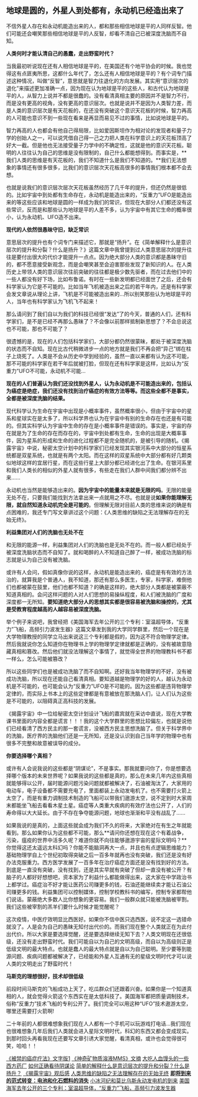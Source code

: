 ## 地球是圆的，外星人到处都有，永动机已经造出来了

不信外星人存在和永动机能造出来的人，都和那些相信地球是平的人同样反智。他们可能还会嘲笑那些相信地球是平的人反智，却看不清自己已被深度洗脑而不自知。


**人类何时才能认清自己的愚蠢，走出野蛮时代？**


当我最初听说现在还有人相信地球是平的，在美国还有个地平协会的时候。我也觉得这有点匪夷所思，这都什么年代了，怎么还有人相信地球是平的？有个词专门描述这种情况，叫做“反智”，意思就是智力往退化的方向发展。其实用“意识层次的退化”来描述更加准确一点，因为现在认为地球是平的这些人，和古代认为地球是平的人，从智力上说并不都是很蠢的。没有看清真相主要的原因并不是智力不行，而是没有更高的视角，没有更高的意识层次。也就是说并不是因为人类智力差，而是人类的意识层次是有天花板的，在还没有突破这个意识天花板的时候，智力再高的人可能也意识不到一些现在看来是再显而易见不过的事情，比如说地球是平的。


智力再高的人也都会有他自己得局限，比如爱因斯坦作为相对论的发现者和量子力学的创始人之一，可以说凭借自己得一己之力把人类在科学意识上的天花板顶高了好大一截。但是他也无法接受量子力学中的不确定性，这就是他的意识天花板。聪明的人往往认为自己的思维是没有限制的，自己什么都能想得到。而事实是，**我们人类的思维是有天花板的，我们不知道什么是我们不知道的。**我们无法想象的事情还有很多很多，比我们的意识层次天花板高很多的事情我们根本都不会去想。


也就是说我们的意识层次层次天花板虽然经历了几千年的提升，但还仍然是很低的。比如宇宙中到处都有生命存在，永动机是能造出来的，“反重力”UFO是能造出来的等这些应该和地球是圆的一样成为我们的常识，但现在大部分人们都还没有这些常识，反而是和那些认为地球是平的人差不多，认为宇宙中有其它生命的概率很小，认为永动机、UFO造不出来。

**现代的人依然很愚昧守旧，缺乏常识**


意思层次的提升也有个词专门来描述它，那就是“扬升”。在《简单解释什么是意识层次的提升和分裂？什么是扬升？》这篇文章中我曾提到过人类意思层次的提升往往是要付出很大的代价才能提升一点点。因为绝大部分人类的意识都是愚昧守旧的，都不愿意接受新观念，而是会嘲笑甚至会迫害那些发现了新知识的人。在人类历史上带领人类的意识层次往前突破的往往都是极少数先驱者，而在过去他们中的一些人都没有好下场，比如布鲁诺。有时在一些新发明都已经面世了之后，还会有科学家认为它是不可能的。比如当年飞机被造出来之后的若干年内，还是有科学家会发文章说从理论上讲，飞机是不可能被造出来的...所以别笑那些认为地球是平的人，当年也有科学家认为飞机飞不起来！


那么请问到了我们自以为我们的科技已经很“发达”了的今天，普通的人们，还有科学家们，是不是已经不再那么愚昧了？不会像以前那样抵制新思想了？不会总说这也不可能，那也不可能了？


很遗憾的是，现在的人们包括科学家们，大部分都仍然很蒙昧，都处于被深度洗脑的状态而不自知。现在比古代稍微进步一点的地方就是我们不再会把“异己”绑在柱子上烧死了。人类是不会从历史中学到经验的，虽然一直以来都有认为这不可能，那不可能的科学家在若干年后就被打脸，但现在还有科学家是这样，比如认为“反重力”UFO不可能，永动机不可能...


**现在的人们普遍认为我们还没找到外星人，认为永动机是不可能造出来的，包括认为癌症是绝症，我们还没有找到治疗癌症的有效方法等等。而这些全都不是事实，全都是被深度洗脑的结果。**


现代科学认为生命在宇宙中出现是小概率事件，虽然概率很小，但由于宇宙中的星系和星球实在是太多了，所以科学界也认为在宇宙中有别的生命存在也还是有可能的。但其实科学认为宇宙中生命的存在是小概率事件是错误的。事实是，宇宙的存在就是为了生命的存在而存在的，宇宙中到处都有生命，生命的出现是大概率事件，因为星系的形成和生命的进化过程都不是完全随机的，是被引导的随机。《揭露宇宙》中说，秘密太空计划中的科学家们已经发现其实银河系中大部分的恒星系统都是双星系统，也就是有两个太阳。而在这样的双星系统中大部分都有好几颗类似地球这样的宜居行星，而在这些行星上大部分都已经进化出了生命。在银河系里和我们人类长的相似的外星人就有很多，有些走在我们人群中间我们都分辨不出来......


永动机也当然是能够造出来的。**因为宇宙中的能量本来就是无限的吗**。无限的能量无处不在，只要我们能找到方法拿出来一点就用之不尽。也就是说**如果你能理解无限，就自然知道永动机完全是可能的**。但理解无限对目前人类的思维来说的确是有点困难的，我还专门写文章讲过这个问题：《人类思维的缺陷之无法理解存在的无始无终》。


**利益集团对人们的洗脑也无处不在**


和无限的能源一样，利益集团对人们的洗脑也是无处不在的。而一般人都已经处于被深度洗脑状态而不自知了。就和喝醉的人不知道自己醉了一样，被成功洗脑的标志就是认为自己没有被洗脑。


或许有人会问，假如真像你说的这样，永动机是能造出来的，癌症是有有效的方法治的，就算我是个普通人，我不知道，那还有那么多医生，专家，科学家，难倒他们也都被蒙在鼓里，他们也都不知道？的确是这样的，绝大部分人类都是被蒙蔽不知道真相的。会问这样问题的人对人们思想的易操纵程度，和人们被洗脑的广度和深度都一无所知。**要知道绝大部分人的思想其实都是很容易被洗脑和操控的，尤其是受教育程度越高的人越容易被深度洗脑。**


举个例子来说吧，我曾经把《美国海军去年公开的三个专利：室温超导体，“反重力”飞船，高频引力波发生器》这篇文章发到我的大学同学群里，然后一个现在是大学物理教授的同学立马出来说这三个专利都是假的，因为这不符合物理学定律。然后我就说你怎么知道你在物理书上学的物理学定律就都是正确的，没有被故意隐藏真相和篡改。然后他们就没法理解这个事情了，就觉得全世界的物理教科书不都一样么，怎么可能被篡改？


所以这些同学们也是被成功洗脑了而不自知啊。还好我当年物理学的不好，没有被成功洗脑，所以现在还能自己看清真相。要知道越是物理学的好的人，越认为永动机是不可能的，也可能会认为“反重力”UFO是不可能的。因为这些都是违背物理学定律的，而实际上书本上的这些定律都是有意被放在那洗脑人们，让人们认为这些是不可能的，以阻碍真正高科技的发展。


《揭露宇宙》中一位给秘密太空计划设计飞船的嘉宾就在采访中直说，现在大学教课书里面的内容全都是谎言！！！我的这个大学群里的思想比较偏左，也就是说他们已经看清了西方民主的那一套谎言，没被西方民主思想洗脑了。但关于科学界中的洗脑，医疗界的洗脑他们还是一无所知，还是没认识到自己当年学的物理中也有很多不完整和故意被误导的成分。


**你要选择哪个真相？**


或许有人会说我说的这些都是“阴谋论”，不是事实。那我就要问你了，你是想要选择哪个版本的未来世界呢？如果我说的这些都是真的，那么在未来几年内这些真相就能够得以公开，届时能源问题污染问题就都被解决了，石油被淘汰了，大家用的电动车，电子设备都不需要充电了，里面都装上永动发电机了。也不需要打火箭上太空了，而是有重力调制技术制造的飞船可以带我们遨游太空，说不定到时大家周末都能坐飞船去看看木星土星。癌症等人类重大疾病的有效疗法也公开了，人们的寿命得以大大延长。由于不存在争夺能源问题，地球也渐渐和平没有战乱了......



如果我说的是真的，上面这些就会成为我们不久的将来，大家绝对在有生之年就能看到。那么如果你认为这些都不可能，那么**请问你还想在现在这个有着战争，污染，瘟疫的世界中活多久呢？难道你就不向往能够遨游宇宙的星际文明吗？**你觉得这还太遥远太科幻吗？你能不能脑洞再大一点，并且也有点逻辑思维能力？基础物理学自上个世纪初取得突破之后一百多年就再也没有突破，我们还是没有好办法克服重力。西方医学发展了一百多年在治疗癌症方面还是没有找到好的方法。到底是一直没有突破，没有找到，还是其实早就有突破了但却一直没有被公开？有脑子的人都好好想想吧，资本家为了利益什么都能做得出来，这大家在中学政治书上都学过。癌症治不好才能让医药公司赚更多的钱，石油还能继续卖才能让石油公司赚更多的钱。利益集团可以控制媒体，控制学校教科书的编写，控制专家都帮他们说话。蒙蔽绝大多数人比你想象的更容易。我们一般群众就只能被洗脑被宰割。我们这些被宰割的羔羊们要什么时候才能觉醒呢？



这次疫情，中医疗效明显比西医好。如果你不信中医只选西医，说不定这一选错命就没了。人是会为自己的愚昧无知付出代价的。而我们现在整个人类就正在为此付出代价。所以大家是要选择觉醒，还是要选择继续无知下去？人类文明现在还很低级，还没有走出野蛮时代。我们可能自以为自己的文明高级，而自以为高级则正是低级文明的最大特点。也就是蠢人的最大特点就是自以为自己聪明。至少要等到能源问题、疾病问题都被解决了，已经能和外星人互通有无的星级文明时代才可以说人类的文明走出了野蛮时代！



**马斯克的理想很好，技术却很低级**



前段时间马斯克的飞船成功上天了，吃瓜群众们还跟着兴奋。如果你是一个知道真相的人，就会觉得火箭这个东西实在是太低科技了。美国海军都把质量调制技术，俗称“反重力”技术飞船的专利公开了。我们完全可以用这种“UFO”技术遨游太空，哪里还需要打火箭啊!



二十年前的人都很难想象我们现在人人都有一个手机可以玩游戏打电话...我们现在也很难想象几年后我们人类就会进入星际文明时代，科幻的东西又都会变成现实。到那时回头再看我现在还要写文章引诱大家觉醒，看清真相，或许也会觉得很可笑，哈哈！！

[《被禁的癌症疗法》文字版1](http://mp.weixin.qq.com/s?__biz=MzIxODAxMDY1Ng==&mid=403387545&idx=1&sn=fe3517f0c0f6adfed4a42d3d59166285&scene=21#wechat_redirect "《被禁的癌症疗法》文字版1")
[《神奇矿物质溶液MMS》文摘](http://mp.weixin.qq.com/s?__biz=MzIxODAxMDY1Ng==&mid=2650975798&idx=1&sn=80a1fce4b563d913077d9a5b6c18adae&chksm=8c070b79bb70826f541ccf979475f9041075bcfb13f1f9003b31511cf8db22a9531efeb64af3&scene=21#wechat_redirect "《神奇矿物质溶液MMS》文摘")
[大吃人血馒头的一些西方药厂](http://mp.weixin.qq.com/s?__biz=MzIxODAxMDY1Ng==&mid=2650975742&idx=1&sn=0d1eb3d20a3e9646200b21ad95c96bb3&chksm=8c0708b1bb7081a70f41a84cecdc2c1474c9b138c96772e87a1dbe184ac523f9d047b7114dbe&scene=21#wechat_redirect "大吃人血馒头的一些西方药厂")
[如何正确看待阴谋论](http://mp.weixin.qq.com/s?__biz=MzIxODAxMDY1Ng==&mid=2650975761&idx=1&sn=538d134b10014415e501c40534b86f13&chksm=8c070b5ebb7082487340a935e026eb69b1466e3759bf4d50cbd9f5d300501f363b62e6b8d4fa&scene=21#wechat_redirect "如何正确看待阴谋论")
[简单的解释什么是意识层次的提升和分裂？什么是扬升？](http://mp.weixin.qq.com/s?__biz=MzIxODAxMDY1Ng==&mid=2650975620&idx=1&sn=0402646252ff058fa4fb9e46b2721042&chksm=8c0708cbbb7081dd5a58ae635a20f99c41488de471a7ed98849479a3575d64cb66657f0a9cb1&scene=21#wechat_redirect "简单的解释什么是意识层次的提升和分裂？什么是扬升？")
[《揭露宇宙》观后感](http://mp.weixin.qq.com/s?__biz=MzIxODAxMDY1Ng==&mid=2650975557&idx=1&sn=99eb8b213507926af6ebc29104f76ae9&chksm=8c07080abb70811cba2ba80a97f9e417f231f6f444296d26590626da9c21e8de107f10d6c223&scene=21#wechat_redirect "《揭露宇宙》观后感")
[人类思维的缺陷之无法理解存在的无始无终](http://mp.weixin.qq.com/s?__biz=MzIxODAxMDY1Ng==&mid=2650975827&idx=1&sn=9d45698cd26b30759f471b0ed93cc7c0&chksm=8c070b1cbb70820a68a1cf942be19abc6233e139cc65ff630d4fb3515d8934431adb92323007&scene=21#wechat_redirect "人类思维的缺陷之无法理解存在的无始无终")
[**即将到来的范式转变：电池和化石燃料的消失**](http://mp.weixin.qq.com/s?__biz=MzIxODAxMDY1Ng==&mid=2650975708&idx=1&sn=59e572a587aa449fa0247a393ac7030a&chksm=8c070893bb7081856ae09ffd6f0ded5b4c060f77fad4f73f97f2ab06a5138f0bae3eecfadb11&scene=21#wechat_redirect "即将到来的范式转变：电池和化石燃料的消失")
[小冰河纪和莫比乌斯永动发电机的到来](http://mp.weixin.qq.com/s?__biz=MzIxODAxMDY1Ng==&mid=2650975675&idx=1&sn=b19a2b609af4f36c01698d55647c3ae4&chksm=8c0708f4bb7081e218e7c086a8716f5cff08e6a813a03c7cefbbb2ccb56d76cf8c8033ff3289&scene=21#wechat_redirect "小冰河纪和莫比乌斯永动发电机的到来")
[美国海军去年公开的三个专利：室温超导体，“反重力”飞船，高频引力波发生器](http://mp.weixin.qq.com/s?__biz=MzIxODAxMDY1Ng==&mid=2650975817&idx=1&sn=bea773b760a57e9906505facba97704c&chksm=8c070b06bb7082102b391c74b28c54e58a71edfc6ad6afaca00aefb091da774f5204ac7b9ac4&scene=21#wechat_redirect "美国海军去年公开的三个专利：室温超导体，“反重力”飞船，高频引力波发生器")
